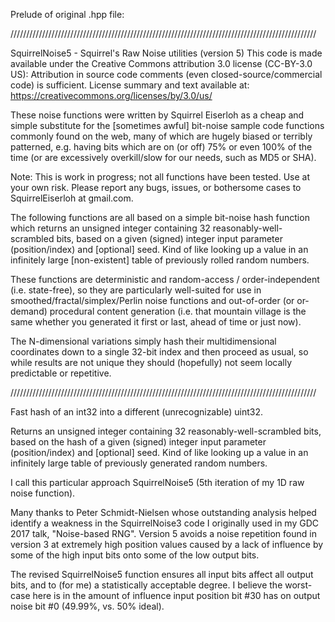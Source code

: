 Prelude of original .hpp file:

/////////////////////////////////////////////////////////////////////////////////////////////////

SquirrelNoise5 - Squirrel's Raw Noise utilities (version 5)
This code is made available under the Creative Commons attribution 3.0 license (CC-BY-3.0 US):
Attribution in source code comments (even closed-source/commercial code) is sufficient.
License summary and text available at: https://creativecommons.org/licenses/by/3.0/us/

These noise functions were written by Squirrel Eiserloh as a cheap and simple substitute for
the [sometimes awful] bit-noise sample code functions commonly found on the web, many of which
are hugely biased or terribly patterned, e.g. having bits which are on (or off) 75% or even
100% of the time (or are excessively overkill/slow for our needs, such as MD5 or SHA).

Note: This is work in progress; not all functions have been tested.  Use at your own risk.
Please report any bugs, issues, or bothersome cases to SquirrelEiserloh at gmail.com.

The following functions are all based on a simple bit-noise hash function which returns an
unsigned integer containing 32 reasonably-well-scrambled bits, based on a given (signed)
integer input parameter (position/index) and [optional] seed.  Kind of like looking up a
value in an infinitely large [non-existent] table of previously rolled random numbers.

These functions are deterministic and random-access / order-independent (i.e. state-free),
so they are particularly well-suited for use in smoothed/fractal/simplex/Perlin noise
functions and out-of-order (or or-demand) procedural content generation (i.e. that mountain
village is the same whether you generated it first or last, ahead of time or just now).

The N-dimensional variations simply hash their multidimensional coordinates down to a single
32-bit index and then proceed as usual, so while results are not unique they should
(hopefully) not seem locally predictable or repetitive.

/////////////////////////////////////////////////////////////////////////////////////////////////

Fast hash of an int32 into a different (unrecognizable) uint32.

Returns an unsigned integer containing 32 reasonably-well-scrambled bits, based on the hash
of a given (signed) integer input parameter (position/index) and [optional] seed.  Kind of
like looking up a value in an infinitely large table of previously generated random numbers.

I call this particular approach SquirrelNoise5 (5th iteration of my 1D raw noise function).

Many thanks to Peter Schmidt-Nielsen whose outstanding analysis helped identify a weakness
in the SquirrelNoise3 code I originally used in my GDC 2017 talk, "Noise-based RNG".
Version 5 avoids a noise repetition found in version 3 at extremely high position values
caused by a lack of influence by some of the high input bits onto some of the low output bits.

The revised SquirrelNoise5 function ensures all input bits affect all output bits, and to
(for me) a statistically acceptable degree.  I believe the worst-case here is in the amount
of influence input position bit #30 has on output noise bit #0 (49.99%, vs. 50% ideal).
